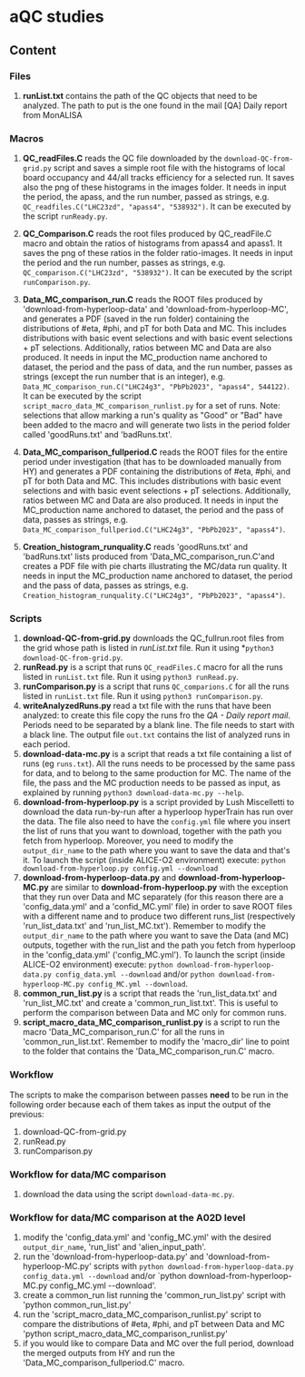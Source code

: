 # aQC studies

## Content

### Files
1. **runList.txt** contains the path of the QC objects that need to be analyzed. The path to put is the one found in the mail [QA] Daily report from MonALISA

### Macros
1. **QC_readFiles.C** reads the QC file downloaded by the `download-QC-from-grid.py` script and saves a simple root file with the histograms of local board occupancy and 44/all tracks efficiency for a selected run. It saves also the png of these histograms in the images folder. It needs in input the period, the apass, and the run number, passed as strings, e.g. `QC_readfiles.C("LHC23zd", "apass4", "538932")`. It can be executed by the script `runReady.py`.

2. **QC_Comparison.C** reads the root files produced by QC_readFile.C macro and obtain the ratios of histograms from apass4 and apass1. It saves the png of these ratios in the folder ratio-images. It needs in input the period and the run number, passes as strings, e.g. `QC_comparison.C("LHC23zd", "538932")`. It can be executed by the script `runComparison.py`.

3. **Data_MC_comparison_run.C** reads the ROOT files produced by 'download-from-hyperloop-data' and 'download-from-hyperloop-MC', and generates a PDF (saved in the run folder) containing the distributions of #eta, #phi, and pT for both Data and MC. This includes distributions with basic event selections and with basic event selections + pT selections. Additionally, ratios between MC and Data are also produced. It needs in input the MC_production name anchored to dataset, the period and the pass of data, and the run number, passes as strings (except the run number that is an integer), e.g. `Data_MC_comparison_run.C("LHC24g3", "PbPb2023", "apass4", 544122)`. It can be executed by the script `script_macro_data_MC_comparison_runlist.py` for a set of runs. Note: selections that allow marking a run's quality as "Good" or "Bad" have been added to the macro and will generate two lists in the period folder called 'goodRuns.txt' and 'badRuns.txt'. 

4. **Data_MC_comparison_fullperiod.C** reads the ROOT files for the entire period under investigation (that has to be downloaded manually from HY) and generates a PDF containing the distributions of #eta, #phi, and pT for both Data and MC. This includes distributions with basic event selections and with basic event selections + pT selections. Additionally, ratios between MC and Data are also produced. It needs in input the MC_production name anchored to dataset, the period and the pass of data, passes as strings, e.g. `Data_MC_comparison_fullperiod.C("LHC24g3", "PbPb2023", "apass4")`. 

5. **Creation_histogram_runquality.C** reads 'goodRuns.txt' and 'badRuns.txt' lists produced from 'Data_MC_comparison_run.C'and creates a PDF file with pie charts illustrating the MC/data run quality. It needs in input the MC_production name anchored to dataset, the period and the pass of data, passes as strings, e.g. `Creation_histogram_runquality.C("LHC24g3", "PbPb2023", "apass4")`. 

### Scripts
1. **download-QC-from-grid.py** downloads the QC_fullrun.root files from the grid whose path is listed in *runList.txt* file. Run it using *`python3 download-QC-from-grid.py`.
2. **runRead.py** is a script that runs `QC_readFiles.C` macro for all the runs listed in `runList.txt` file. Run it using `python3 runRead.py`.
3. **runComparison.py** is a script that runs `QC_comparions.C` for all the runs listed in `runList.txt` file. Run it using `python3 runComparison.py`.
4. **writeAnalyzedRuns.py** read a txt file with the runs that have been analyzed: to create this file copy the runs fro the *QA - Daily report mail*. Periods need to be separated by a blank line. The file needs to start with a black line. The output file `out.txt` contains the list of analyzed runs in each period.
5. **download-data-mc.py** is a script that reads a txt file containing a list of runs (eg `runs.txt`). All the runs needs to be processed by the same pass for data, and to belong to the same production for MC. The name of the file, the pass and the MC production needs to be passed as input, as explained by running `python3 download-data-mc.py --help`.
5. **download-from-hyperloop.py** is a script provided by Lush Miscelletti to download the data run-by-run after a hyperloop hyperTrain has run over the data. The file also need to have the `config.yml` file where you insert the list of runs that you want to download, together with the path you fetch from hyperloop. Moreover, you need to modify the `output_dir_name` to the path where you want to save the data and that's it. To launch the script (inside ALICE-O2 environment) execute: `python download-from-hyperloop.py config.yml --download`
6. **download-from-hyperloop-data.py** and **download-from-hyperloop-MC.py** are similar to **download-from-hyperloop.py** with the exception that they run over Data and MC separately (for this reason there are a 'config_data.yml' and a 'confid_MC.yml' file) in order to save ROOT files with a different name and to produce two different runs_list (respectively 'run_list_data.txt' and 'run_list_MC.txt'). Remember to modify the `output_dir_name` to the path where you want to save the Data (and MC) outputs, together with the run_list and the path you fetch from hyperloop in the 'config_data.yml' ('config_MC.yml'). To launch the script (inside ALICE-O2 environment) execute: `python download-from-hyperloop-data.py config_data.yml --download` and/or `python download-from-hyperloop-MC.py config_MC.yml --download`.
7. **common_run_list.py** is a script that reads the 'run_list_data.txt' and 'run_list_MC.txt' and create a 'common_run_list.txt'. This is useful to perform the comparison between Data and MC only for common runs.
8. **script_macro_data_MC_comparison_runlist.py** is a script to run the macro 'Data_MC_comparison_run.C' for all the runs in 'common_run_list.txt'. Remember to modify the 'macro_dir' line to point to the folder that contains the 'Data_MC_comparison_run.C' macro.

### Workflow
The scripts to make the comparison between passes **need** to be run in the following order because each of them takes as input the output of the previous:
1. download-QC-from-grid.py
2. runRead.py
3. runComparison.py

### Workflow for data/MC comparison
1. download the data using the script `download-data-mc.py`.

### Workflow for data/MC comparison at the A02D level
1. modify the 'config_data.yml' and 'config_MC.yml' with the desired `output_dir_name`, 'run_list' and 'alien_input_path'.
2. run the 'download-from-hyperloop-data.py' and 'download-from-hyperloop-MC.py' scripts with `python download-from-hyperloop-data.py config_data.yml --download` and/or `python download-from-hyperloop-MC.py config_MC.yml --download'.
3. create a common_run list running the 'common_run_list.py' script with 'python common_run_list.py'
4. run the 'script_macro_data_MC_comparison_runlist.py' script to compare the distributions of #eta, #phi, and pT between Data and MC 'python script_macro_data_MC_comparison_runlist.py'
5. if you would like to compare Data and MC over the full period, download the merged outputs from HY and run the 'Data_MC_comparison_fullperiod.C' macro.
